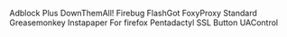 Adblock Plus
DownThemAll!
Firebug
FlashGot
FoxyProxy Standard
Greasemonkey
Instapaper For firefox
Pentadactyl
SSL Button
UAControl
